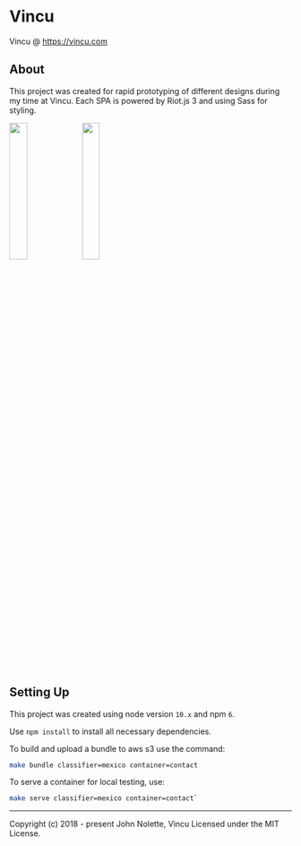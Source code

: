 # Vincu

Vincu @ https://vincu.com

## About

This project was created for rapid prototyping of different designs during my time at Vincu. Each SPA is powered by Riot.js 3 and using Sass for styling.

<img style="display:inline-block" src="https://i.gyazo.com/71b638e5447a0b04bb974259b5f76e72.png" width="25%" height="auto" /> <img style="display:inline-block" src="https://i.gyazo.com/eaff265069b8884ee3f0fc06089dd0db.png" width="25%" height="auto" />


## Setting Up

This project was created using node version `10.x` and npm `6`.

Use `npm install` to install all necessary dependencies.

To build and upload a bundle to aws s3 use the command:
```sh
make bundle classifier=mexico container=contact
```

To serve a container for local testing, use:
```sh
make serve classifier=mexico container=contact`
```

---

Copyright (c) 2018 - present John Nolette, Vincu Licensed under the MIT License.
